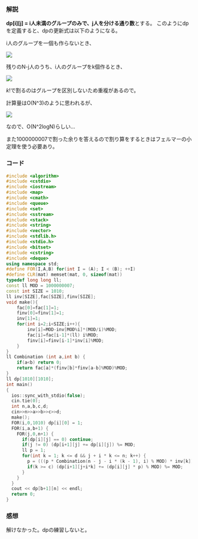 ### 解説

**dp[i][j] = i人未満のグループのみで、j人を分ける通り数**とする。
このようにdpを定義すると、dpの更新式は以下のようになる。

i人のグループを一個も作らないとき、

<img src="https://latex.codecogs.com/gif.latex?$dp[i&plus;1][j]&space;&plus;=&space;dp[i][j]$" />

残りのN-j人のうち、i人のグループをk個作るとき、

<img src="https://latex.codecogs.com/gif.latex?$dp[i&plus;1][j&plus;i*k]&space;&plus;=&space;dp[i][j]&space;\times&space;_{N-j}C_i&space;\times&space;_{N-j-i}C_i&space;\times&space;...&space;_{N-j-(k-1)*i}C_i&space;/&space;k!$" />

$k!$で割るのはグループを区別しないため重複があるので。

計算量はO(N^3)のように思われるが、

<img src="https://latex.codecogs.com/gif.latex?$0&space;\leq&space;k&space;\leq&space;(N-j)/i$" />

なので、O(N^2logN)らしい...

また1000000007で割った余りを答えるので割り算をするときはフェルマーの小定理を使う必要あり。

### コード

```cpp
#include <algorithm>
#include <cstdio>
#include <iostream>
#include <map>
#include <cmath>
#include <queue>
#include <set>
#include <sstream>
#include <stack>
#include <string>
#include <vector>
#include <stdlib.h>
#include <stdio.h>
#include <bitset>
#include <cstring>
#include <deque>
using namespace std;
#define FOR(I,A,B) for(int I = (A); I < (B); ++I)
#define CLR(mat) memset(mat, 0, sizeof(mat))
typedef long long ll;
const ll MOD = 1000000007;
const int SIZE = 1010;
ll inv[SIZE],fac[SIZE],finv[SIZE];
void make(){
	fac[0]=fac[1]=1;
	finv[0]=finv[1]=1;
	inv[1]=1;
	for(int i=2;i<SIZE;i++){
		inv[i]=MOD-inv[MOD%i]*(MOD/i)%MOD;
		fac[i]=fac[i-1]*(ll) i%MOD;
		finv[i]=finv[i-1]*inv[i]%MOD;
	}
}
ll Combination (int a,int b) {
	if(a<b) return 0;
	return fac[a]*(finv[b]*finv[a-b]%MOD)%MOD;
}
ll dp[1010][1010];
int main()
{
  ios::sync_with_stdio(false);
  cin.tie(0);
  int n,a,b,c,d;
  cin>>n>>a>>b>>c>>d;
  make();
  FOR(i,0,1010) dp[i][0] = 1;
  FOR(i,a,b+1) {
    FOR(j,0,n+1) {
      if(dp[i][j] == 0) continue;
      if(j != 0) (dp[i+1][j] += dp[i][j]) %= MOD;
      ll p = 1;
      for(int k = 1; k <= d && j + i * k <= n; k++) {
        p = (((p * Combination(n - j - i * (k - 1), i) % MOD) * inv[k]) % MOD) % MOD;
        if(k >= c) (dp[i+1][j+i*k] += (dp[i][j] * p) % MOD) %= MOD;
      }
    }
  }
  cout << dp[b+1][n] << endl;
  return 0;
}
```

### 感想

解けなかった。dpの練習しないと。
